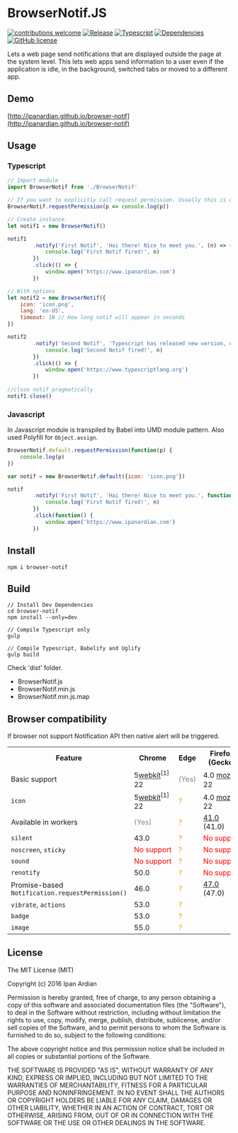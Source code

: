 # BrowserNotif.JS
[![contributions welcome](https://img.shields.io/badge/contributions-welcome-brightgreen.svg?style=flat)](https://github.com/ipanardian/browser-notif/issues) 
[![Release](https://img.shields.io/badge/release-v2.0.0-orange.svg)](https://github.com/ipanardian/browser-notif/releases)
[![Typescript](https://img.shields.io/badge/Typescript-v2.1-blue.svg)](https://github.com/ipanardian/browser-notif/releases)
[![Dependencies](https://img.shields.io/badge/dependencies-none-brightgreen.svg)](https://github.com/ipanardian/browser-notif)
[![GitHub license](https://img.shields.io/badge/license-MIT-red.svg)](https://raw.githubusercontent.com/ipanardian/browser-notif/master/LICENSE)

Lets a web page send notifications that are displayed outside the page at the system level. 
This lets web apps send information to a user even if the application is idle, in the background, switched tabs or moved to a different app.   

## Demo
[http://ipanardian.github.io/browser-notif](http://ipanardian.github.io/browser-notif)

## Usage 
### Typescript
```js
// Import module
import BrowserNotif from './BrowserNotif'

// If you want to explicitly call request permission. Usually this is only called once.
BrowserNotif.requestPermission(p => console.log(p))

// Create instance
let notif1 = new BrowserNotif()

notif1
		.notify('First Notif', 'Hai there! Nice to meet you.', (n) => {
			console.log('First Notif fired!', n)
		})
		.click(() => { 
			window.open('https://www.ipanardian.com')
		})

// With options
let notif2 = new BrowserNotif({
	icon: 'icon.png',
	lang: 'en-US',
	timeout: 10 // How long notif will appear in seconds
})	

notif2 	
		.notify('Second Notif', 'Typescript has released new version, chek it out!', (n) => {
			console.log('Second Notif fired!', n)
		})
		.click(() => { 
			window.open('https://www.typescriptlang.org')
		})
		
//close notif pragmatically
notif1.close()			
```

### Javascript
In Javascript module is transpiled by Babel into UMD module pattern. Also used Polyfill for ```Object.assign```.
```js
BrowserNotif.default.requestPermission(function(p) {
	console.log(p)
})

var notif = new BrowserNotif.default({icon: 'icon.png'})

notif
		.notify('First Notif', 'Hai there! Nice to meet you.', function(n) {
			console.log('First Notif fired!', n)
		})
		.click(function() { 
			window.open('https://www.ipanardian.com')
		})
```

## Install
```
npm i browser-notif
```

## Build
```
// Install Dev Dependencies
cd browser-notif
npm install --only=dev

// Compile Typescript only
gulp 

// Compile Typescript, Babelify and Uglify
gulp build
```
Check 'dist' folder. 
- BrowserNotif.js 
- BrowserNotif.min.js 
- BrowserNotif.min.js.map

## Browser compatibility
If browser not support Notification API then native alert will be triggered.
<div id="compat-desktop" style="display: block;">
<table class="compat-table">
 <tbody>
  <tr>
   <th>Feature</th>
   <th>Chrome</th>
   <th>Edge</th>
   <th>Firefox (Gecko)</th>
   <th>Internet Explorer</th>
   <th>Opera</th>
   <th>Safari</th>
  </tr>
  <tr>
   <td>Basic support</td>
   <td>5<span class="inlineIndicator prefixBox prefixBoxInline" title="prefix"><a href="/en-US/docs/Web/Guide/Prefixes" title="The name of this feature is prefixed with 'webkit' as this browser considers it experimental">webkit</a></span><sup>[1]</sup><br>
    22</td>
   <td><span title="Please update this with the earliest version of support." style="color: #888;">(Yes)</span></td>
   <td>4.0 <span class="inlineIndicator prefixBox prefixBoxInline" title="prefix"><a href="/en-US/docs/Web/Guide/Prefixes" title="The name of this feature is prefixed with 'moz' as this browser considers it experimental">moz</a></span><sup>[2]</sup><br>
    22</td>
   <td><span style="color: #f00;">No&nbsp;support</span></td>
   <td>25</td>
   <td>6<sup>[3]</sup></td>
  </tr>
  <tr>
   <td><code>icon</code></td>
   <td>5<span class="inlineIndicator prefixBox prefixBoxInline" title="prefix"><a href="/en-US/docs/Web/Guide/Prefixes" title="The name of this feature is prefixed with 'webkit' as this browser considers it experimental">webkit</a></span><sup>[1]</sup><br>
    22</td>
   <td><span title="Compatibility unknown; please update this." style="color: rgb(255, 153, 0);">?</span></td>
   <td>4.0 <span class="inlineIndicator prefixBox prefixBoxInline" title="prefix"><a href="/en-US/docs/Web/Guide/Prefixes" title="The name of this feature is prefixed with 'moz' as this browser considers it experimental">moz</a></span><sup>[2]</sup><br>
    22</td>
   <td><span style="color: #f00;">No&nbsp;support</span></td>
   <td>25</td>
   <td><span style="color: #f00;">No&nbsp;support</span></td>
  </tr>
  <tr>
   <td>Available in workers</td>
   <td><span title="Please update this with the earliest version of support." style="color: #888;">(Yes)</span></td>
   <td><span title="Compatibility unknown; please update this." style="color: rgb(255, 153, 0);">?</span></td>
   <td><a href="/en-US/Firefox/Releases/41" title="Released on 2015-09-22.">41.0</a> (41.0)</td>
   <td><span title="Compatibility unknown; please update this." style="color: rgb(255, 153, 0);">?</span></td>
   <td><span title="Compatibility unknown; please update this." style="color: rgb(255, 153, 0);">?</span></td>
   <td><span title="Compatibility unknown; please update this." style="color: rgb(255, 153, 0);">?</span></td>
  </tr>
  <tr>
   <td><code>silent</code></td>
   <td>43.0</td>
   <td><span title="Compatibility unknown; please update this." style="color: rgb(255, 153, 0);">?</span></td>
   <td><span style="color: #f00;">No&nbsp;support</span></td>
   <td><span style="color: #f00;">No&nbsp;support</span></td>
   <td><span style="color: #f00;">No&nbsp;support</span></td>
   <td><span style="color: #f00;">No&nbsp;support</span></td>
  </tr>
  <tr>
   <td><code>noscreen</code>, <code>sticky</code></td>
   <td><span style="color: #f00;">No&nbsp;support</span></td>
   <td><span title="Compatibility unknown; please update this." style="color: rgb(255, 153, 0);">?</span></td>
   <td><span style="color: #f00;">No&nbsp;support</span></td>
   <td><span style="color: #f00;">No&nbsp;support</span></td>
   <td><span style="color: #f00;">No&nbsp;support</span></td>
   <td><span style="color: #f00;">No&nbsp;support</span></td>
  </tr>
  <tr>
   <td><code>sound</code></td>
   <td><span style="color: #f00;">No&nbsp;support</span></td>
   <td><span title="Compatibility unknown; please update this." style="color: rgb(255, 153, 0);">?</span></td>
   <td><span style="color: #f00;">No&nbsp;support</span></td>
   <td><span style="color: #f00;">No&nbsp;support</span></td>
   <td><span style="color: #f00;">No&nbsp;support</span></td>
   <td><span style="color: #f00;">No&nbsp;support</span></td>
  </tr>
  <tr>
   <td><code>renotify</code></td>
   <td>50.0</td>
   <td><span title="Compatibility unknown; please update this." style="color: rgb(255, 153, 0);">?</span></td>
   <td><span style="color: #f00;">No&nbsp;support</span></td>
   <td><span style="color: #f00;">No&nbsp;support</span></td>
   <td><span style="color: #f00;">No&nbsp;support</span></td>
   <td><span style="color: #f00;">No&nbsp;support</span></td>
  </tr>
  <tr>
   <td>Promise-based <code>Notification.requestPermission()</code></td>
   <td>46.0</td>
   <td><span title="Compatibility unknown; please update this." style="color: rgb(255, 153, 0);">?</span></td>
   <td><a href="/en-US/Firefox/Releases/47" title="Released on 2016-06-07.">47.0</a> (47.0)</td>
   <td><span title="Compatibility unknown; please update this." style="color: rgb(255, 153, 0);">?</span></td>
   <td>40</td>
   <td><span style="color: #f00;">No&nbsp;support</span></td>
  </tr>
  <tr>
   <td><code>vibrate</code>, <code>actions</code></td>
   <td>53.0</td>
   <td><span title="Compatibility unknown; please update this." style="color: rgb(255, 153, 0);">?</span></td>
   <td>&nbsp;</td>
   <td>&nbsp;</td>
   <td>39</td>
   <td>&nbsp;</td>
  </tr>
  <tr>
   <td><code>badge</code></td>
   <td>53.0</td>
   <td><span title="Compatibility unknown; please update this." style="color: rgb(255, 153, 0);">?</span></td>
   <td>&nbsp;</td>
   <td>&nbsp;</td>
   <td>39</td>
   <td>&nbsp;</td>
  </tr>
  <tr>
   <td><code>image</code></td>
   <td>55.0</td>
   <td><span title="Compatibility unknown; please update this." style="color: rgb(255, 153, 0);">?</span></td>
   <td>&nbsp;</td>
   <td>&nbsp;</td>
   <td><span title="Compatibility unknown; please update this." style="color: rgb(255, 153, 0);">?</span></td>
   <td>&nbsp;</td>
  </tr>
 </tbody>
</table>
</div>

## License
The MIT License (MIT)

Copyright (c) 2016 Ipan Ardian

Permission is hereby granted, free of charge, to any person obtaining a copy
of this software and associated documentation files (the "Software"), to deal
in the Software without restriction, including without limitation the rights
to use, copy, modify, merge, publish, distribute, sublicense, and/or sell
copies of the Software, and to permit persons to whom the Software is
furnished to do so, subject to the following conditions:

The above copyright notice and this permission notice shall be included in all
copies or substantial portions of the Software.

THE SOFTWARE IS PROVIDED "AS IS", WITHOUT WARRANTY OF ANY KIND, EXPRESS OR
IMPLIED, INCLUDING BUT NOT LIMITED TO THE WARRANTIES OF MERCHANTABILITY,
FITNESS FOR A PARTICULAR PURPOSE AND NONINFRINGEMENT. IN NO EVENT SHALL THE
AUTHORS OR COPYRIGHT HOLDERS BE LIABLE FOR ANY CLAIM, DAMAGES OR OTHER
LIABILITY, WHETHER IN AN ACTION OF CONTRACT, TORT OR OTHERWISE, ARISING FROM,
OUT OF OR IN CONNECTION WITH THE SOFTWARE OR THE USE OR OTHER DEALINGS IN THE
SOFTWARE.
